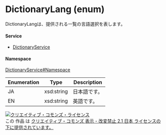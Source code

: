

# DictionaryLang (enum)

DictionaryLangは、提供される一覧の言語選択を表します。

#### Service

+ [DictionaryService](../../services/DictionaryService.md)

#### Namespace

[DictionaryService#Namespace](../../services/DictionaryService.md#namespace)

| Enumeration  |       Type       |          Description          |
| ------------ | ---------------- | ----------------------------- |
| JA | xsd:string | 日本語です。 |
| EN | xsd:string | 英語です。 |

<a rel="license" href="http://creativecommons.org/licenses/by-nd/2.1/jp/"><img alt="クリエイティブ・コモンズ・ライセンス" style="border-width:0" src="https://i.creativecommons.org/l/by-nd/2.1/jp/88x31.png" /></a><br />この 作品 は <a rel="license" href="http://creativecommons.org/licenses/by-nd/2.1/jp/">クリエイティブ・コモンズ 表示 - 改変禁止 2.1 日本 ライセンスの下に提供されています。</a>
